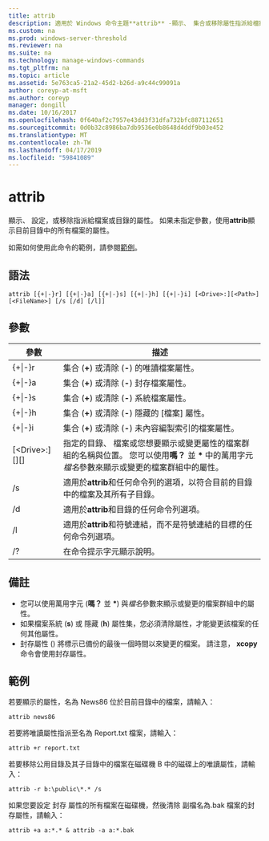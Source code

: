 ```yaml
---
title: attrib
description: 適用於 Windows 命令主題**attrib** -顯示、 集合或移除屬性指派給檔案或目錄。
ms.custom: na
ms.prod: windows-server-threshold
ms.reviewer: na
ms.suite: na
ms.technology: manage-windows-commands
ms.tgt_pltfrm: na
ms.topic: article
ms.assetid: 5e763ca5-21a2-45d2-b26d-a9c44c99091a
author: coreyp-at-msft
ms.author: coreyp
manager: dongill
ms.date: 10/16/2017
ms.openlocfilehash: 0f640af2c7957e43dd3f31dfa732bfc887112651
ms.sourcegitcommit: 0d0b32c8986ba7db9536e0b8648d4ddf9b03e452
ms.translationtype: MT
ms.contentlocale: zh-TW
ms.lasthandoff: 04/17/2019
ms.locfileid: "59841089"
---
```

# <a name="attrib"></a>attrib



顯示、 設定，或移除指派給檔案或目錄的屬性。 如果未指定參數，使用**attrib**顯示目前目錄中的所有檔案的屬性。

如需如何使用此命令的範例，請參閱[範例](#BKMK_examples)。

## <a name="syntax"></a>語法

```
attrib [{+|-}r] [{+|-}a] [{+|-}s] [{+|-}h] [{+|-}i] [<Drive>:][<Path>][<FileName>] [/s [/d] [/l]]
```

## <a name="parameters"></a>參數

|參數|描述|
|---------|-----------|
|{+\|-}r|集合 (**+**) 或清除 (**-**) 的唯讀檔案屬性。|
|{+\|-}a|集合 (**+**) 或清除 (**-**) 封存檔案屬性。|
|{+\|-}s|集合 (**+**) 或清除 (**-**) 系統檔案屬性。|
|{+\|-}h|集合 (**+**) 或清除 (**-**) 隱藏的 [檔案] 屬性。|
|{+\|-}i|集合 (**+**) 或清除 (**-**) 未內容編製索引的檔案屬性。|
|[\<Drive>:][<Path>][<FileName>]|指定的目錄、 檔案或您想要顯示或變更屬性的檔案群組的名稱與位置。 您可以使用**嗎？** 並 **&#42;** 中的萬用字元*檔名*參數來顯示或變更的檔案群組中的屬性。|
|/s|適用於**attrib**和任何命令列的選項，以符合目前的目錄中的檔案及其所有子目錄。|
|/d|適用於**attrib**和目錄的任何命令列選項。|
|/l|適用於**attrib**和符號連結，而不是符號連結的目標的任何命令列選項。|
|/?|在命令提示字元顯示說明。|

## <a name="remarks"></a>備註

-   您可以使用萬用字元 (**嗎？** 並 **&#42;**) 與*檔名*參數來顯示或變更的檔案群組中的屬性。
-   如果檔案系統 (**s**) 或 隱藏 (**h**) 屬性集，您必須清除屬性，才能變更該檔案的任何其他屬性。
-   封存屬性 () 將標示已備份的最後一個時間以來變更的檔案。 請注意， **xcopy**命令會使用封存屬性。

## <a name="BKMK_examples"></a>範例

若要顯示的屬性，名為 News86 位於目前目錄中的檔案，請輸入：
```
attrib news86 
```
若要將唯讀屬性指派至名為 Report.txt 檔案，請輸入：
```
attrib +r report.txt 
```
若要移除公用目錄及其子目錄中的檔案在磁碟機 B 中的磁碟上的唯讀屬性，請輸入：
```
attrib -r b:\public\*.* /s 
```
如果您要設定 封存 屬性的所有檔案在磁碟機，然後清除 副檔名為.bak 檔案的封存屬性，請輸入：
```
attrib +a a:*.* & attrib -a a:*.bak 
```
